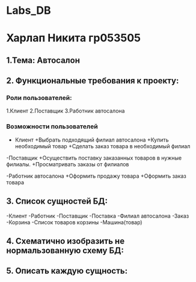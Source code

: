 # Labs_DB
# Харлап Никита гр053505 
## 1.Тема: Автосалон
## 2. Функциональные требования к проекту:
### Роли пользователей:
1.Клиент
2.Поставщик
3.Работник автосалона
### Возможности пользователей
- Клиент
  +Выбрать подходящий филиал автосалона
  +Купить необходимый товар
  +Сделать заказ товара в необходимый филиал
  
-Поставщик
  +Осуществить поставку заказанных товаров в нужные филиалы.
  +Просматривать заказы от филиалов
  
-Работник  автосалона
  +Оформить продажу товара
  +Оформить заказ товара
  
## 3. Список сущностей БД: 
-Клиент
-Работник
-Поставщик
-Поставка
-Филиал автосалона
-Заказ
-Корзина
-Список товаров корзины
-Машина(товар)

## 4. Схематично изобразить не нормальзованную схему БД:

## 5. Описать каждую сущность:
  
  
  
